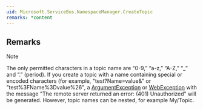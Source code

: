 ```yaml
---  
uid: Microsoft.ServiceBus.NamespaceManager.CreateTopic  
remarks: *content  
---  
```

  
## Remarks  
  
> [!NOTE]
>  The only permitted characters in a topic name are “0-9,” “a-z,” “A-Z,” “_” and “.” (period). If you create a topic with a name containing special or encoded characters (for example, "test?Name=value&" or "test%3FName%3Dvalue%26", a [ArgumentException](assetId:///T:System.ArgumentException?qualifyHint=False&autoUpgrade=True) or [WebException](assetId:///T:System.Net.WebException?qualifyHint=False&autoUpgrade=True) with the message "The remote server returned an error: (401) Unauthorized" will be generated. However, topic names can be nested, for example My/Topic.